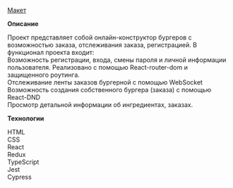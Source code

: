
[Макет](<https://www.figma.com/file/vIywAvqfkOIRWGOkfOnReY/React-Fullstack_-Проектные-задачи-(3-месяца)_external_link?type=design&node-id=0-1&mode=design>)


**Описание**

Проект представляет собой онлайн-конструктор бургеров с возможностью заказа, отслеживания заказа, регистрацией. В функционал проекта входит:  
Возможность регистрации, входа, смены пароля и личной информации пользователя. Реализовано с помощью React-router-dom и защищенного роутинга.  
Отслеживание ленты заказов бургерной с помощью WebSocket  
Возможность создания собственного бургера (заказа) с помощью React-DND  
Просмотр детальной информации об ингредиентах, заказах.  

**Технологии**

HTML  
CSS  
React  
Redux  
TypeScript  
Jest  
Cypress  
